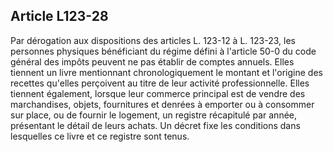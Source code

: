 Article L123-28
----
Par dérogation aux dispositions des articles L. 123-12 à L. 123-23, les
personnes physiques bénéficiant du régime défini à l'article 50-0 du code
général des impôts peuvent ne pas établir de comptes annuels. Elles tiennent un
livre mentionnant chronologiquement le montant et l'origine des recettes
qu'elles perçoivent au titre de leur activité professionnelle. Elles tiennent
également, lorsque leur commerce principal est de vendre des marchandises,
objets, fournitures et denrées à emporter ou à consommer sur place, ou de
fournir le logement, un registre récapitulé par année, présentant le détail de
leurs achats. Un décret fixe les conditions dans lesquelles ce livre et ce
registre sont tenus.
